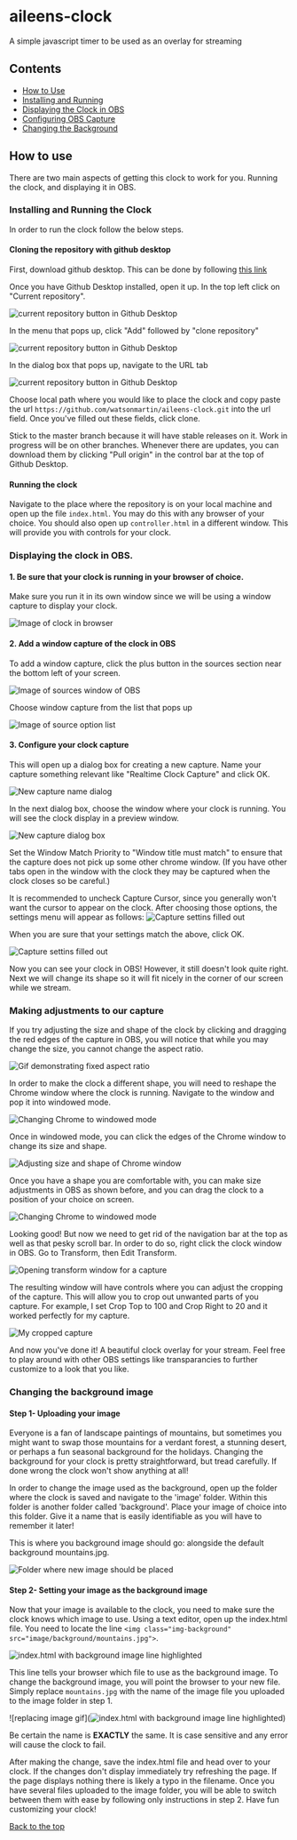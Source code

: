 # aileens-clock
 A simple javascript timer to be used as an overlay for streaming

 ## Contents

 - [How to Use](#how-to-use)
 - [Installing and Running](#installing-and-running-the-clock)
 - [Displaying the Clock in OBS](#displaying-the-clock-in-obs)
 - [Configuring OBS Capture](#making-adjustments-to-our-capture)
 - [Changing the Background](#changing-the-background-image)

## <a id="how-to-use"></a> How to use

There are two main aspects of getting this clock to work for you. Running the clock, and displaying it in OBS.

### Installing and Running the Clock
In order to run the clock follow the below steps.

#### Cloning the repository with github desktop
 
First, download github desktop. This can be done by following [this link](https://desktop.github.com/)

Once you have Github Desktop installed, open it up. 
In the top left click on "Current repository". 

![current repository button in Github Desktop](image/instructions/cloningRepo_1.JPG)

In the menu that pops up, click "Add" followed by "clone repository" 

![current repository button in Github Desktop](image/instructions/cloningRepo_2.JPG)

In the dialog box that pops up, navigate to the URL tab

![current repository button in Github Desktop](image/instructions/cloningRepo_3.JPG)

Choose local path where you would like to place the clock and copy paste the url ```https://github.com/watsonmartin/aileens-clock.git``` into the url field. 
Once you've filled out these fields, click clone. 

Stick to the master branch because it will have stable releases on it. Work in progress will be on other branches. 
Whenever there are updates, you can download them by clicking "Pull origin" in the control bar at the top of Github Desktop. 

#### Running the clock

Navigate to the place where the repository is on your local machine and open up the file ```index.html```. You may do this with any browser of your choice.
You should also open up ```controller.html``` in a different window. This will provide you with controls for your clock. 


### Displaying the clock in OBS.

#### 1. Be sure that your clock is running in your browser of choice. 

Make sure you run it in its own window since we will be using a window capture to display your clock. 

![Image of clock in browser](image/instructions/obs_1.JPG)

#### 2. Add a window capture of the clock in OBS

To add a window capture, click the plus button in the sources section near the bottom left of your screen.

![Image of sources window of OBS](image/instructions/obs_2.JPG)

Choose window capture from the list that pops up

![Image of source option list](image/instructions/obs_3.jpg)

#### 3. Configure your clock capture

This will open up a dialog box for creating a new capture. Name your capture something relevant like "Realtime Clock Capture" and click OK.

![New capture name dialog](image/instructions/obs_4.JPG)

In the next dialog box, choose the window where your clock is running. You will see the clock display in a preview window.

![New capture dialog box](image/instructions/obs_5.JPG)

Set the Window Match Priority to "Window title must match" to ensure that the capture does not pick up some other chrome window. (If you have other tabs open in the window with the clock they may be captured when the clock closes so be careful.)

It is recommended to uncheck Capture Cursor, since you generally won't want the cursor to appear on the clock. After choosing those options, the settings menu will appear as follows:
![Capture settins filled out](image/instructions/obs_6.JPG)

When you are sure that your settings match the above, click OK.

![Capture settins filled out](image/instructions/obs_7.JPG)

Now you can see your clock in OBS! However, it still doesn't look quite right. Next we will change its shape so it will fit nicely in the corner of our screen while we stream.

### Making adjustments to our capture

If you try adjusting the size and shape of the clock by clicking and dragging the red edges of the capture in OBS, you will notice that while you may change the size, you cannot change the aspect ratio.

![Gif demonstrating fixed aspect ratio](https://media1.giphy.com/media/BRFE7dKp7oRRTbEfg0/giphy.gif)

In order to make the clock a different shape, you will need to reshape the Chrome window where the clock is running. Navigate to the window and pop it into windowed mode.

![Changing Chrome to windowed mode](image/instructions/obs_8.JPG)

Once in windowed mode, you can click the edges of the Chrome window to change its size and shape.

![Adjusting size and shape of Chrome window](https://media2.giphy.com/media/hlOqI51OSwbkC5ZhmB/giphy.gif)

Once you have a shape you are comfortable with, you can make size adjustments in OBS as shown before, and you can drag the clock to a position of your choice on screen. 

![Changing Chrome to windowed mode](image/instructions/obs_9.JPG)

Looking good! But now we need to get rid of the navigation bar at the top as well as that pesky scroll bar. In order to do so, right click the clock window in OBS. Go to Transform, then Edit Transform.

![Opening transform window for a capture](image/instructions/obs_10.JPG)

The resulting window will have controls where you can adjust the cropping of the capture. This will allow you to crop out unwanted parts of you capture. For example, I set Crop Top to 100 and Crop Right to 20 and it worked perfectly for my capture. 

![My cropped capture](image/instructions/obs_11.JPG)

And now you've done it! A beautiful clock overlay for your stream. Feel free to play around with other OBS settings like transparancies to further customize to a look that you like. 

### Changing the background image

#### Step 1- Uploading your image
Everyone is a fan of landscape paintings of mountains, but sometimes you might want to swap those mountains for a verdant forest, a stunning desert, or perhaps a fun seasonal background for the holidays. Changing the background for your clock is pretty straightforward, but tread carefully. If done wrong the clock won't show anything at all! 

In order to change the image used as the background, open up the folder where the clock is saved and navigate to the 'image' folder. Within this folder is another folder called 'background'. Place your image of choice into this folder. Give it a name that is easily identifiable as you will have to remember it later!

This is where you background image should go: alongside the default background mountains.jpg. 

![Folder where new image should be placed](image/instructions/background_1.JPG)


#### Step 2- Setting your image as the background image
Now that your image is available to the clock, you need to make sure the clock knows which image to use. Using a text editor, open up the index.html file. You need to locate the line  ```<img class="img-background" src="image/background/mountains.jpg">```. 

![index.html with background image line highlighted](image/instructions/background_2.JPG)

This line tells your browser which file to use as the background image. To change the background image, you will point the browser to your new file. Simply replace ```mountains.jpg``` with the name of the image file you uploaded to the image folder in step 1. 

![replacing image gif](![index.html with background image line highlighted](image/instructions/background_2.JPG))


Be certain the name is **EXACTLY** the same. It is case sensitive and any error will cause the clock to fail.

After making the change, save the index.html file and head over to your clock. If the changes don't display immediately try refreshing the page. If the page displays nothing there is likely a typo in the filename. Once you have several files uploaded to the image folder, you will be able to switch between them with ease by following only instructions in step 2. Have fun customizing your clock!

[Back to the top](#aileens-clock)